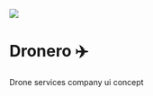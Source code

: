 ![](https://raw.githubusercontent.com/Inffinite/Dronero/main/pic1.png)

# Dronero :airplane:

Drone services company ui concept


